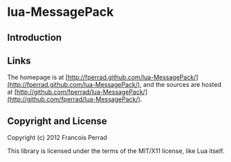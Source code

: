 
lua-MessagePack
===============

Introduction
------------


Links
-----

The homepage is at [http://fperrad.github.com/lua-MessagePack/](http://fperrad.github.com/lua-MessagePack/),
and the sources are hosted at [http://github.com/fperrad/lua-MessagePack/](http://github.com/fperrad/lua-MessagePack/).

Copyright and License
---------------------

Copyright (c) 2012 Francois Perrad

This library is licensed under the terms of the MIT/X11 license, like Lua itself.

